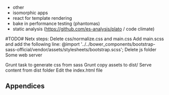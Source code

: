 * other
 * isomorphic apps
 * react for template rendering
 * bake in performance testing (phantomas)
 * static analysis (https://github.com/es-analysis/plato / code climate)

#TODO#
Netx steps:
Delete css/normalize.css and main.css
Add main.scss and add the following line:
	@import '../../bower_components/bootstrap-sass-official/vendor/assets/stylesheets/bootstrap.scss';
Delete js folder
Some web server

Grunt task to generate css from sass
Grunt copy assets to dist/
Serve content from dist folder
Edit the index.html file


## Appendices ##
